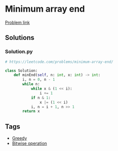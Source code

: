 # Minimum array end

[Problem link](https://leetcode.com/problems/minimum-array-end/)

## Solutions


### Solution.py
```py
# https://leetcode.com/problems/minimum-array-end/

class Solution:
    def minEnd(self, n: int, x: int) -> int:
        i, n = 0, n - 1
        while n:
            while x & (1 << i):
                i += 1
            if n & 1:
                x |= (1 << i)
            i, n = i + 1, n >> 1
        return x
```
## Tags

* [Greedy](/Collections/greedy.md#greedy)
* [Bitwise operation](/Collections/bitwise-operation.md#bitwise-operation)
